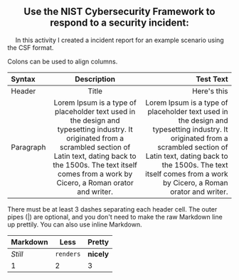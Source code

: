 <h2 align= "center">Use the NIST Cybersecurity Framework to respond to a security incident:</h2>
<p>
  &emsp; In this activity I created a incident report for an example scenario using the CSF format. 
</p>
Colons can be used to align columns.

| Syntax      | Description | Test Text     |
| :---        |    :----:   |          ---: |
| Header      | Title       | Here's this   |
| Paragraph   | Lorem Ipsum is a type of placeholder text used in the design and typesetting industry. It originated from a scrambled section of Latin text, dating back to the 1500s. The text itself comes from a work by Cicero, a Roman orator and writer.        | Lorem Ipsum is a type of placeholder text used in the design and typesetting industry. It originated from a scrambled section of Latin text, dating back to the 1500s. The text itself comes from a work by Cicero, a Roman orator and writer.      |

There must be at least 3 dashes separating each header cell.
The outer pipes (|) are optional, and you don't need to make the 
raw Markdown line up prettily. You can also use inline Markdown.

Markdown | Less | Pretty
--- | --- | ---
*Still* | `renders` | **nicely**
1 | 2 | 3
